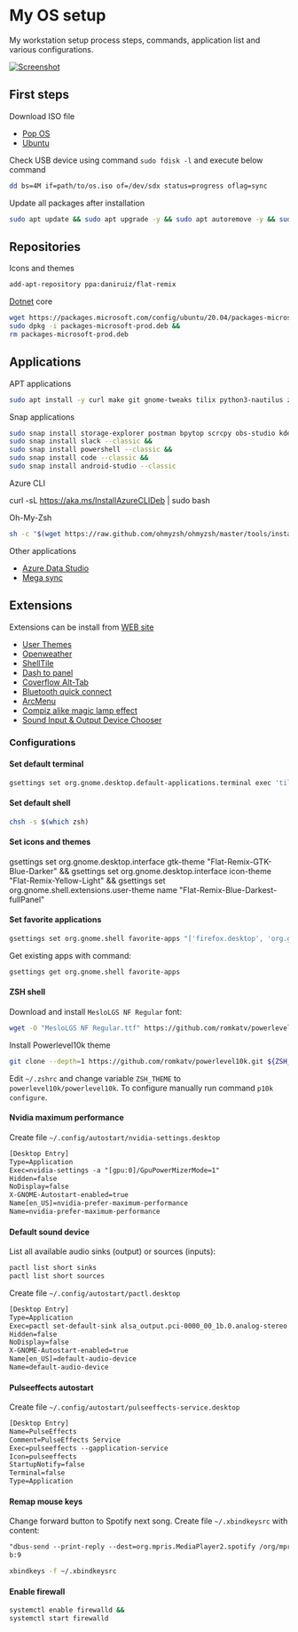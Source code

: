 # My OS setup

My workstation setup process steps, commands, application list and various configurations.

[![Screenshot](https://www.snapagogo.com/images/2020/05/30/Screenshot-from-2020-05-30-20-07-47.jpg)](https://www.snapagogo.com/image/cmb5SK)

## First steps

Download ISO file

- [Pop OS](https://system76.com/pop)
- [Ubuntu](https://ubuntu.com/download/desktop)

Check USB device using command `sudo fdisk -l` and execute below command

```bash
dd bs=4M if=path/to/os.iso of=/dev/sdx status=progress oflag=sync
```

Update all packages after installation

```bash
sudo apt update && sudo apt upgrade -y && sudo apt autoremove -y && sudo apt autoclean && sudo snap refresh
```

## Repositories

Icons and themes

```bash
add-apt-repository ppa:daniruiz/flat-remix
```

[Dotnet](https://dotnet.microsoft.com/download/dotnet-core) core

```bash
wget https://packages.microsoft.com/config/ubuntu/20.04/packages-microsoft-prod.deb -O packages-microsoft-prod.deb &&
sudo dpkg -i packages-microsoft-prod.deb &&
rm packages-microsoft-prod.deb
```

## Applications

APT applications

```bash
sudo apt install -y curl make git gnome-tweaks tilix python3-nautilus zsh zim pulseeffects transmission apt-transport-https dotnet-sdk-3.1 virtualbox virtualbox-ext-pack virtualbox-guest-additions-iso adb gnome-shell-extension-bluetooth-quick-connect xbindkeys firewalld flat-remix flat-remix-gtk flat-remix-gnome
```

Snap applications

```bash
sudo snap install storage-explorer postman bpytop scrcpy obs-studio kdenlive vlc gimp spotify &&
sudo snap install slack --classic &&
sudo snap install powershell --classic &&
sudo snap install code --classic &&
sudo snap install android-studio --classic
```

Azure CLI

curl -sL https://aka.ms/InstallAzureCLIDeb | sudo bash

Oh-My-Zsh

```bash
sh -c "$(wget https://raw.github.com/ohmyzsh/ohmyzsh/master/tools/install.sh -O -)"
```

Other applications

- [Azure Data Studio](https://docs.microsoft.com/en-us/sql/azure-data-studio/download-azure-data-studio)
- [Mega sync](https://mega.nz/linux/MEGAsync/xUbuntu_20.04/amd64)

## Extensions

Extensions can be install from [WEB site](https://extensions.gnome.org)

- [User Themes](https://extensions.gnome.org/extension/19/user-themes)
- [Openweather](https://extensions.gnome.org/extension/750/openweather)
- [ShellTile](https://extensions.gnome.org/extension/657/shelltile)
- [Dash to panel](https://extensions.gnome.org/extension/1160/dash-to-panel)
- [Coverflow Alt-Tab](https://extensions.gnome.org/extension/97/coverflow-alt-tab)
- [Bluetooth quick connect](https://extensions.gnome.org/extension/1401/bluetooth-quick-connect)
- [ArcMenu](https://extensions.gnome.org/extension/3628/arcmenu)
- [Compiz alike magic lamp effect](https://extensions.gnome.org/extension/3740/compiz-alike-magic-lamp-effect)
- [Sound Input & Output Device Chooser](https://extensions.gnome.org/extension/906/sound-output-device-chooser)

### Configurations

#### Set default terminal

```bash
gsettings set org.gnome.desktop.default-applications.terminal exec 'tilix'
```

#### Set default shell

```bash
chsh -s $(which zsh)
```

#### Set icons and themes

gsettings set org.gnome.desktop.interface gtk-theme "Flat-Remix-GTK-Blue-Darker" &&
gsettings set org.gnome.desktop.interface icon-theme "Flat-Remix-Yellow-Light" &&
gsettings set org.gnome.shell.extensions.user-theme name  "Flat-Remix-Blue-Darkest-fullPanel"

#### Set favorite applications

```bash
gsettings set org.gnome.shell favorite-apps "['firefox.desktop', 'org.gnome.Nautilus.desktop', 'com.gexperts.Tilix.desktop', 'spotify_spotify.desktop', 'code_code.desktop']"
```

Get existing apps with command:

```bash
gsettings get org.gnome.shell favorite-apps
```

#### ZSH shell

Download and install `MesloLGS NF Regular` font:

```bash
wget -O "MesloLGS NF Regular.ttf" https://github.com/romkatv/powerlevel10k-media/raw/master/MesloLGS%20NF%20Regular.ttf
```

Install Powerlevel10k theme

```bash
git clone --depth=1 https://github.com/romkatv/powerlevel10k.git ${ZSH_CUSTOM:-~.oh-my-zsh/custom}/themes/powerlevel10k
```

Edit `~/.zshrc` and change variable `ZSH_THEME` to `powerlevel10k/powerlevel10k`. To configure manually run command `p10k configure`.

#### Nvidia maximum performance

Create file `~/.config/autostart/nvidia-settings.desktop`

```txt
[Desktop Entry]
Type=Application
Exec=nvidia-settings -a "[gpu:0]/GpuPowerMizerMode=1"
Hidden=false
NoDisplay=false
X-GNOME-Autostart-enabled=true
Name[en_US]=nvidia-prefer-maximum-performance
Name=nvidia-prefer-maximum-performance
```

#### Default sound device

List all available audio sinks (output) or sources (inputs):

```bash
pactl list short sinks
pactl list short sources
```

Create file `~/.config/autostart/pactl.desktop`

```txt
[Desktop Entry]
Type=Application
Exec=pactl set-default-sink alsa_output.pci-0000_00_1b.0.analog-stereo
Hidden=false
NoDisplay=false
X-GNOME-Autostart-enabled=true
Name[en_US]=default-audio-device
Name=default-audio-device
```

#### Pulseeffects autostart

Create file `~/.config/autostart/pulseeffects-service.desktop`

```txt
[Desktop Entry]
Name=PulseEffects
Comment=PulseEffects Service
Exec=pulseeffects --gapplication-service
Icon=pulseeffects
StartupNotify=false
Terminal=false
Type=Application
```

#### Remap mouse keys

Change forward button to Spotify next song. Create file `~/.xbindkeysrc` with content:

```txt
"dbus-send --print-reply --dest=org.mpris.MediaPlayer2.spotify /org/mpris/MediaPlayer2 org.mpris.MediaPlayer2.Player.Next"
b:9
```

```bash
xbindkeys -f ~/.xbindkeysrc
```

#### Enable firewall

```bash
systemctl enable firewalld &&
systemctl start firewalld
```

